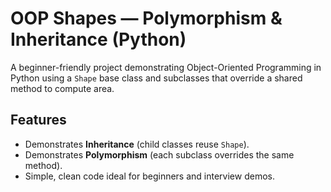 # OOP Shapes — Polymorphism & Inheritance (Python)

A beginner-friendly project demonstrating Object-Oriented Programming in Python using a `Shape` base class and subclasses that override a shared method to compute area.

## Features
- Demonstrates **Inheritance** (child classes reuse `Shape`).
- Demonstrates **Polymorphism** (each subclass overrides the same method).
- Simple, clean code ideal for beginners and interview demos.

